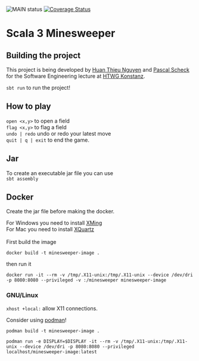 ![MAIN status](https://github.com/pascal-ain/minesweeper/actions/workflows/scala.yml/badge.svg)
[![Coverage Status](https://coveralls.io/repos/github/pascal-ain/minesweeper/badge.svg)](https://coveralls.io/github/pascal-ain/minesweeper)

# Scala 3 Minesweeper

## Building the project
This project is being developed by [Huan Thieu Nguyen](https://github.com/huanie) and [Pascal Scheck](https://github.com/pascal-ain) for the Software Engineering lecture at [HTWG Konstanz](https://www.htwg-konstanz.de/).

`sbt run` to run the project!

## How to play

`open <x,y>` to open a field \
`flag <x,y>` to flag a field \
`undo | redo` undo or redo your latest move \
`quit | q | exit` to end the game.

## Jar

To create an executable jar file you can use \
`sbt assembly`

## Docker

Create the jar file before making the docker.

For Windows you need to install [XMing](https://sourceforge.net/projects/xming/) \
For Mac you need to install [XQuartz](https://www.xquartz.org/) 
\
\
First build the image

`docker build -t minesweeper-image .`

then run it

`docker run -it --rm -v /tmp/.X11-unix:/tmp/.X11-unix --device /dev/dri -p 8080:8080 --privileged -v :/minesweeper minesweeper-image`

### GNU/Linux

`xhost +local:` allow X11 connections.

Consider using [podman](https://podman.io/)!

`podman build -t minesweeper-image .`

`podman run -e DISPLAY=$DISPLAY -it --rm -v /tmp/.X11-unix:/tmp/.X11-unix --device /dev/dri -p 8080:8080 --privileged localhost/minesweeper-image:latest`
